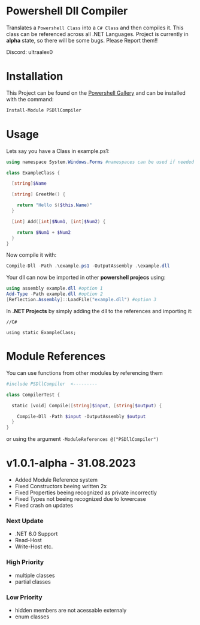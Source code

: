 # Powershell Dll Compiler
Translates a `Powershell Class` into a `C# Class` and then compiles it. This class can be referenced across all .NET Languages.
Project is currently in **alpha** state, so there will be some bugs. Please Report them!!

Discord: ultraalex0

# Installation
This Project can be found on the [Powershell Gallery](https://www.powershellgallery.com/packages/PSDllCompiler/1.0.0) and can be installed with the command:
```powershell
Install-Module PSDllCompiler
```

# Usage
Lets say you have a Class in example.ps1:
```powershell
using namespace System.Windows.Forms #namespaces can be used if needed

class ExampleClass {

  [string]$Name

  [string] GreetMe() {

    return "Hello $($this.Name)"
  }

  [int] Add([int]$Num1, [int]$Num2) {

    return $Num1 + $Num2
  }
}
```
Now compile it with:
```powershell
Compile-Dll -Path .\example.ps1 -OutputAssembly .\example.dll
```
Your dll can now be imported in other **powershell projecs** using:
```powershell
using assembly example.dll #option 1
Add-Type -Path example.dll #option 2
[Reflection.Assembly]::LoadFile("example.dll") #option 3
```
In **.NET Projects** by simply adding the dll to the references and importing it:
```CSharp
//C#

using static ExampleClass;
```
# Module References
You can use functions from other modules by referencing them
```Powershell
#include PSDllCompiler  <---------

class CompilerTest {

  static [void] Compile([string]$input, [string]$output) {

    Compile-Dll -Path $input -OutputAssembly $output
  }  
}
```
or using the argument `-ModuleReferences @("PSDllCompiler")`

# v1.0.1-alpha - 31.08.2023
* Added Module Reference system
* Fixed Constructors beeing written 2x
* Fixed Properties beeing recognized as private incorrectly
* Fixed Types not beeing recognized due to lowercase
* Fixed crash on updates
### Next Update
* .NET 6.0 Support
* Read-Host
* Write-Host etc.
### High Priority
* multiple classes
* partial classes
### Low Priority
* hidden members are not acessable externaly
* enum classes
